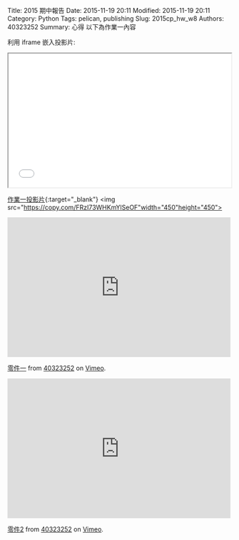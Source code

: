 Title: 2015 期中報告
Date: 2015-11-19 20:11
Modified: 2015-11-19 20:11
Category: Python
Tags: pelican, publishing
Slug: 2015cp_hw_w8
Authors: 40323252
Summary: 心得
以下為作業一內容

利用 iframe 嵌入投影片:

<iframe src="simplest4.html" width="500" height="300"></iframe>

[作業一投影片](simplest4.html){:target="_blank"}
<img src="https://copy.com/FRzI73WHKmYlSeOF"width="450"height="450">
<iframe src="https://player.vimeo.com/video/144359237" width="500" height="313" frameborder="0" webkitallowfullscreen mozallowfullscreen allowfullscreen></iframe> <p><a href="https://vimeo.com/144359237">零件一</a> from <a href="https://vimeo.com/user45419779">40323252</a> on <a href="https://vimeo.com">Vimeo</a>.</p>
<iframe src="https://player.vimeo.com/video/144359238" width="500" height="313" frameborder="0" webkitallowfullscreen mozallowfullscreen allowfullscreen></iframe> <p><a href="https://vimeo.com/144359238">零件2</a> from <a href="https://vimeo.com/user45419779">40323252</a> on <a href="https://vimeo.com">Vimeo</a>.</p>